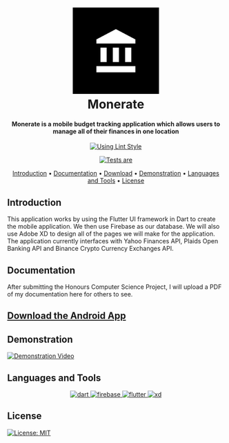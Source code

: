 <h1 align="center">
  <br>
  <a href="https://github.com/k5924/Monerate"><img src="https://github.com/k5924/Monerate/blob/master/assets/images/Icon.png?raw=true" alt="Monerate" width="200"></a>
  <br>
  Monerate
  <br>
</h1>

<h4 align="center">Monerate is a mobile budget tracking application which allows users to manage all of their finances in one location</h4>


<div align="center">
    <a href="https://pub.dev/packages/lint">
        <img alt="Using Lint Style" src="https://img.shields.io/badge/style-lint-4BC0F5.svg">
    </a>

    
[![Tests are](https://github.com/k5924/Monerate/actions/workflows/release-drafter.yml/badge.svg)](https://github.com/k5924/Monerate/actions/workflows/release-drafter.yml)
</div>

<p align="center">
  <a href="#introduction">Introduction</a> •
  <a href="#documentation">Documentation</a> •
  <a href="#download">Download</a> •
  <a href="#demonstration">Demonstration</a> •
  <a href="#languages-and-tools">Languages and Tools</a> •
  <a href="#license">License</a>
</p>

## Introduction

This application works by using the Flutter UI framework in Dart to create the mobile application. We then use Firebase as our database. We will also use Adobe XD to design all of the pages we will make for the application. The application currently interfaces with Yahoo Finances API, Plaids Open Banking API and Binance Crypto Currency Exchanges API.

## Documentation

After submitting the Honours Computer Science Project, I will upload a PDF of my documentation here for others to see.

## [Download the Android App](https://github.com/k5924/Monerate/releases/latest)

## Demonstration

[![Demonstration Video](https://img.youtube.com/vi/_WNajlzvX4U/hqdefault.jpg)](https://www.youtube.com/watch?v=_WNajlzvX4U)

## Languages and Tools

<p align="center"> <a href="https://dart.dev" target="_blank" rel="noreferrer"> <img src="https://www.vectorlogo.zone/logos/dartlang/dartlang-icon.svg" alt="dart" width="40" height="40"/> </a> <a href="https://firebase.google.com/" target="_blank" rel="noreferrer"> <img src="https://www.vectorlogo.zone/logos/firebase/firebase-icon.svg" alt="firebase" width="40" height="40"/> </a> <a href="https://flutter.dev" target="_blank" rel="noreferrer"> <img src="https://www.vectorlogo.zone/logos/flutterio/flutterio-icon.svg" alt="flutter" width="40" height="40"/> </a> <a href="https://www.adobe.com/products/xd.html" target="_blank" rel="noreferrer"> <img src="https://cdn.worldvectorlogo.com/logos/adobe-xd.svg" alt="xd" width="40" height="40"/> </a> </p>

## License

[![License: MIT](https://img.shields.io/badge/License-MIT-yellow.svg)](https://raw.githubusercontent.com/k5924/Monerate/master/LICENSE)

